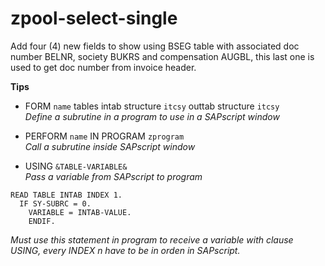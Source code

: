 # zpool-select-single

Add four (4) new fields to show using BSEG table with associated doc number BELNR, society BUKRS and compensation AUGBL, this last one is used to get doc number from invoice header.


**Tips**
- FORM `name` tables intab structure `itcsy` outtab structure `itcsy` \
*Define a subrutine in a program to use in a SAPscript window*

- PERFORM `name` IN PROGRAM `zprogram` \
*Call a subrutine inside SAPscript window*

- USING `&TABLE-VARIABLE&` \
*Pass a variable from SAPscript to program*

``` 
READ TABLE INTAB INDEX 1.
  IF SY-SUBRC = 0.
    VARIABLE = INTAB-VALUE.
    ENDIF.
```
*Must use this statement in program to receive a variable with clause USING, every INDEX n have to be in orden in SAPscript.*
